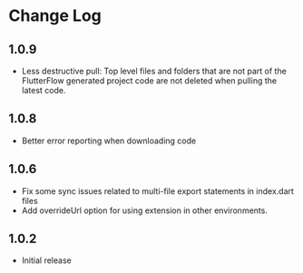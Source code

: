 # Change Log

## 1.0.9

- Less destructive pull: Top level files and folders that are not part of the FlutterFlow
generated project code are not deleted when pulling the latest code.

## 1.0.8

- Better error reporting when downloading code

## 1.0.6

- Fix some sync issues related to multi-file export statements in index.dart files
- Add overrideUrl option for using extension in other environments.

## 1.0.2

- Initial release

